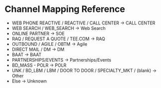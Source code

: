 # Channel Mapping Reference

- WEB PHONE REACTIVE / REACTIVE / CALL CENTER → CALL CENTER
- WEB SEARCH / WEB_SEARCH → Web Search
- ONLINE PARTNER → SOE
- RAQ / REQUEST A QUOTE / TEE.COM → RAQ
- OUTBOUND / AGILE / OBTM → Agile
- DIRECT MAIL / DM → DM
- BAAT → BAAT
- PARTNERSHIPS/EVENTS → Partnerships/Events
- BD_MASS - POLR → POLR
- UNK / BD_LBM / LBM / DOOR TO DOOR / SPECIALTY_MKT / (blank) → Other
- Else → Unknown
